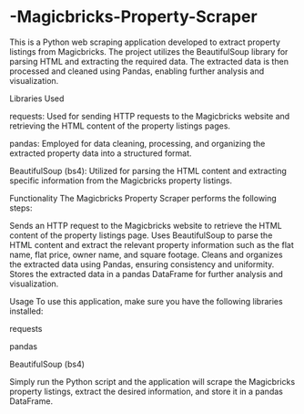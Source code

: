 # -Magicbricks-Property-Scraper
This is a Python web scraping application developed to extract property listings from Magicbricks. The project utilizes the BeautifulSoup library for parsing HTML and extracting the required data. The extracted data is then processed and cleaned using Pandas, enabling further analysis and visualization.

Libraries Used

requests: Used for sending HTTP requests to the Magicbricks website and retrieving the HTML content of the property listings pages.

pandas: Employed for data cleaning, processing, and organizing the extracted property data into a structured format.

BeautifulSoup (bs4): Utilized for parsing the HTML content and extracting specific information from the Magicbricks property listings.

Functionality
The Magicbricks Property Scraper performs the following steps:

Sends an HTTP request to the Magicbricks website to retrieve the HTML content of the property listings page.
Uses BeautifulSoup to parse the HTML content and extract the relevant property information such as the flat name, flat price, owner name, and square footage.
Cleans and organizes the extracted data using Pandas, ensuring consistency and uniformity.
Stores the extracted data in a pandas DataFrame for further analysis and visualization.

Usage
To use this application, make sure you have the following libraries installed:

requests

pandas

BeautifulSoup (bs4)

Simply run the Python script and the application will scrape the Magicbricks property listings, extract the desired information, and store it in a pandas DataFrame.

